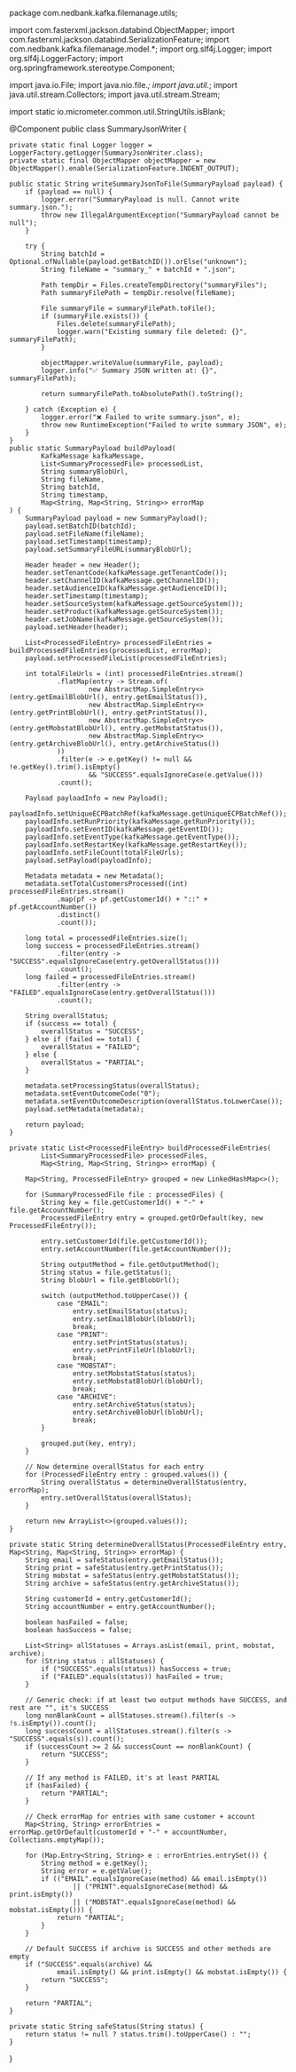 package com.nedbank.kafka.filemanage.utils;

import com.fasterxml.jackson.databind.ObjectMapper;
import com.fasterxml.jackson.databind.SerializationFeature;
import com.nedbank.kafka.filemanage.model.*;
import org.slf4j.Logger;
import org.slf4j.LoggerFactory;
import org.springframework.stereotype.Component;

import java.io.File;
import java.nio.file.*;
import java.util.*;
import java.util.stream.Collectors;
import java.util.stream.Stream;

import static io.micrometer.common.util.StringUtils.isBlank;

@Component
public class SummaryJsonWriter {

    private static final Logger logger = LoggerFactory.getLogger(SummaryJsonWriter.class);
    private static final ObjectMapper objectMapper = new ObjectMapper().enable(SerializationFeature.INDENT_OUTPUT);

    public static String writeSummaryJsonToFile(SummaryPayload payload) {
        if (payload == null) {
            logger.error("SummaryPayload is null. Cannot write summary.json.");
            throw new IllegalArgumentException("SummaryPayload cannot be null");
        }

        try {
            String batchId = Optional.ofNullable(payload.getBatchID()).orElse("unknown");
            String fileName = "summary_" + batchId + ".json";

            Path tempDir = Files.createTempDirectory("summaryFiles");
            Path summaryFilePath = tempDir.resolve(fileName);

            File summaryFile = summaryFilePath.toFile();
            if (summaryFile.exists()) {
                Files.delete(summaryFilePath);
                logger.warn("Existing summary file deleted: {}", summaryFilePath);
            }

            objectMapper.writeValue(summaryFile, payload);
            logger.info("✅ Summary JSON written at: {}", summaryFilePath);

            return summaryFilePath.toAbsolutePath().toString();

        } catch (Exception e) {
            logger.error("❌ Failed to write summary.json", e);
            throw new RuntimeException("Failed to write summary JSON", e);
        }
    }
    public static SummaryPayload buildPayload(
            KafkaMessage kafkaMessage,
            List<SummaryProcessedFile> processedList,
            String summaryBlobUrl,
            String fileName,
            String batchId,
            String timestamp,
            Map<String, Map<String, String>> errorMap
    ) {
        SummaryPayload payload = new SummaryPayload();
        payload.setBatchID(batchId);
        payload.setFileName(fileName);
        payload.setTimestamp(timestamp);
        payload.setSummaryFileURL(summaryBlobUrl);

        Header header = new Header();
        header.setTenantCode(kafkaMessage.getTenantCode());
        header.setChannelID(kafkaMessage.getChannelID());
        header.setAudienceID(kafkaMessage.getAudienceID());
        header.setTimestamp(timestamp);
        header.setSourceSystem(kafkaMessage.getSourceSystem());
        header.setProduct(kafkaMessage.getSourceSystem());
        header.setJobName(kafkaMessage.getSourceSystem());
        payload.setHeader(header);

        List<ProcessedFileEntry> processedFileEntries = buildProcessedFileEntries(processedList, errorMap);
        payload.setProcessedFileList(processedFileEntries);

        int totalFileUrls = (int) processedFileEntries.stream()
                .flatMap(entry -> Stream.of(
                        new AbstractMap.SimpleEntry<>(entry.getEmailBlobUrl(), entry.getEmailStatus()),
                        new AbstractMap.SimpleEntry<>(entry.getPrintBlobUrl(), entry.getPrintStatus()),
                        new AbstractMap.SimpleEntry<>(entry.getMobstatBlobUrl(), entry.getMobstatStatus()),
                        new AbstractMap.SimpleEntry<>(entry.getArchiveBlobUrl(), entry.getArchiveStatus())
                ))
                .filter(e -> e.getKey() != null && !e.getKey().trim().isEmpty()
                        && "SUCCESS".equalsIgnoreCase(e.getValue()))
                .count();

        Payload payloadInfo = new Payload();
        payloadInfo.setUniqueECPBatchRef(kafkaMessage.getUniqueECPBatchRef());
        payloadInfo.setRunPriority(kafkaMessage.getRunPriority());
        payloadInfo.setEventID(kafkaMessage.getEventID());
        payloadInfo.setEventType(kafkaMessage.getEventType());
        payloadInfo.setRestartKey(kafkaMessage.getRestartKey());
        payloadInfo.setFileCount(totalFileUrls);
        payload.setPayload(payloadInfo);

        Metadata metadata = new Metadata();
        metadata.setTotalCustomersProcessed((int) processedFileEntries.stream()
                .map(pf -> pf.getCustomerId() + "::" + pf.getAccountNumber())
                .distinct()
                .count());

        long total = processedFileEntries.size();
        long success = processedFileEntries.stream()
                .filter(entry -> "SUCCESS".equalsIgnoreCase(entry.getOverallStatus()))
                .count();
        long failed = processedFileEntries.stream()
                .filter(entry -> "FAILED".equalsIgnoreCase(entry.getOverallStatus()))
                .count();

        String overallStatus;
        if (success == total) {
            overallStatus = "SUCCESS";
        } else if (failed == total) {
            overallStatus = "FAILED";
        } else {
            overallStatus = "PARTIAL";
        }

        metadata.setProcessingStatus(overallStatus);
        metadata.setEventOutcomeCode("0");
        metadata.setEventOutcomeDescription(overallStatus.toLowerCase());
        payload.setMetadata(metadata);

        return payload;
    }

    private static List<ProcessedFileEntry> buildProcessedFileEntries(
            List<SummaryProcessedFile> processedFiles,
            Map<String, Map<String, String>> errorMap) {

        Map<String, ProcessedFileEntry> grouped = new LinkedHashMap<>();

        for (SummaryProcessedFile file : processedFiles) {
            String key = file.getCustomerId() + "-" + file.getAccountNumber();
            ProcessedFileEntry entry = grouped.getOrDefault(key, new ProcessedFileEntry());

            entry.setCustomerId(file.getCustomerId());
            entry.setAccountNumber(file.getAccountNumber());

            String outputMethod = file.getOutputMethod();
            String status = file.getStatus();
            String blobUrl = file.getBlobUrl();

            switch (outputMethod.toUpperCase()) {
                case "EMAIL":
                    entry.setEmailStatus(status);
                    entry.setEmailBlobUrl(blobUrl);
                    break;
                case "PRINT":
                    entry.setPrintStatus(status);
                    entry.setPrintFileUrl(blobUrl);
                    break;
                case "MOBSTAT":
                    entry.setMobstatStatus(status);
                    entry.setMobstatBlobUrl(blobUrl);
                    break;
                case "ARCHIVE":
                    entry.setArchiveStatus(status);
                    entry.setArchiveBlobUrl(blobUrl);
                    break;
            }

            grouped.put(key, entry);
        }

        // Now determine overallStatus for each entry
        for (ProcessedFileEntry entry : grouped.values()) {
            String overallStatus = determineOverallStatus(entry, errorMap);
            entry.setOverallStatus(overallStatus);
        }

        return new ArrayList<>(grouped.values());
    }

    private static String determineOverallStatus(ProcessedFileEntry entry, Map<String, Map<String, String>> errorMap) {
        String email = safeStatus(entry.getEmailStatus());
        String print = safeStatus(entry.getPrintStatus());
        String mobstat = safeStatus(entry.getMobstatStatus());
        String archive = safeStatus(entry.getArchiveStatus());

        String customerId = entry.getCustomerId();
        String accountNumber = entry.getAccountNumber();

        boolean hasFailed = false;
        boolean hasSuccess = false;

        List<String> allStatuses = Arrays.asList(email, print, mobstat, archive);
        for (String status : allStatuses) {
            if ("SUCCESS".equals(status)) hasSuccess = true;
            if ("FAILED".equals(status)) hasFailed = true;
        }

        // Generic check: if at least two output methods have SUCCESS, and rest are "", it's SUCCESS
        long nonBlankCount = allStatuses.stream().filter(s -> !s.isEmpty()).count();
        long successCount = allStatuses.stream().filter(s -> "SUCCESS".equals(s)).count();
        if (successCount >= 2 && successCount == nonBlankCount) {
            return "SUCCESS";
        }

        // If any method is FAILED, it's at least PARTIAL
        if (hasFailed) {
            return "PARTIAL";
        }

        // Check errorMap for entries with same customer + account
        Map<String, String> errorEntries = errorMap.getOrDefault(customerId + "-" + accountNumber, Collections.emptyMap());

        for (Map.Entry<String, String> e : errorEntries.entrySet()) {
            String method = e.getKey();
            String error = e.getValue();
            if (("EMAIL".equalsIgnoreCase(method) && email.isEmpty())
                    || ("PRINT".equalsIgnoreCase(method) && print.isEmpty())
                    || ("MOBSTAT".equalsIgnoreCase(method) && mobstat.isEmpty())) {
                return "PARTIAL";
            }
        }

        // Default SUCCESS if archive is SUCCESS and other methods are empty
        if ("SUCCESS".equals(archive) &&
                email.isEmpty() && print.isEmpty() && mobstat.isEmpty()) {
            return "SUCCESS";
        }

        return "PARTIAL";
    }

    private static String safeStatus(String status) {
        return status != null ? status.trim().toUpperCase() : "";
    }
}
